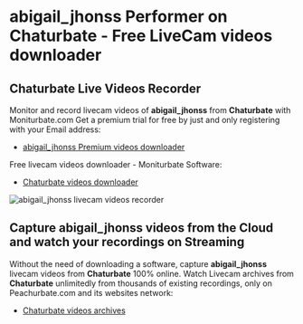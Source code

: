 # abigail_jhonss Performer on Chaturbate - Free LiveCam videos downloader

## Chaturbate Live Videos Recorder

Monitor and record livecam videos of **abigail_jhonss** from **Chaturbate** with Moniturbate.com
Get a premium trial for free by just and only registering with your Email address:
* [abigail_jhonss Premium videos downloader](https://moniturbate.com/request-demo-licence-key.html)

Free livecam videos downloader - Moniturbate Software:
* [Chaturbate videos downloader](https://moniturbate.com/moniturbate-download-software.html)

![abigail_jhonss livecam videos recorder](https://peachurnet.com/templates/moniturbate-software.png)


## Capture abigail_jhonss videos from the Cloud and watch your recordings on Streaming

Without the need of downloading a software, capture **abigail_jhonss** livecam videos from **Chaturbate** 100% online.
Watch Livecam archives from **Chaturbate** unlimitedly from thousands of existing recordings, only on Peachurbate.com and its websites network:
* [Chaturbate videos archives](https://peachurnet.com/)